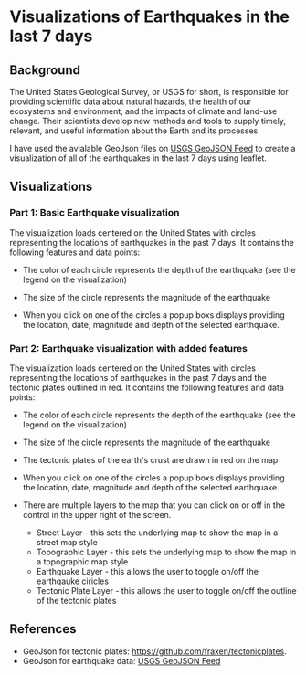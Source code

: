 # Visualizations of Earthquakes in the last 7 days

## Background

The United States Geological Survey, or USGS for short, is responsible for providing scientific data about natural hazards, the health of our ecosystems and environment, and the impacts of climate and land-use change. Their scientists develop new methods and tools to supply timely, relevant, and useful information about the Earth and its processes. 

I have used the avialable GeoJson files on [USGS GeoJSON Feed](http://earthquake.usgs.gov/earthquakes/feed/v1.0/geojson.php) to create a visualization of all of the earthquakes in the last 7 days using leaflet.


## Visualizations

### Part 1: Basic Earthquake visualization
The visualization loads centered on the United States with circles representing the locations of earthquakes in the past 7 days.  It contains the following features and data points:

* The color of each circle represents the depth of the earthquake (see the legend on the visualization)

* The size of the circle represents the magnitude of the earthquake

* When you click on one of the circles a popup boxs displays providing the location, date, magnitude and depth of the selected earthquake.


### Part 2: Earthquake visualization with added features
The visualization loads centered on the United States with circles representing the locations of earthquakes in the past 7 days and the tectonic plates outlined in red.  It contains the following features and data points:

* The color of each circle represents the depth of the earthquake (see the legend on the visualization)

* The size of the circle represents the magnitude of the earthquake

* The tectonic plates of the earth's crust are drawn in red on the map

* When you click on one of the circles a popup boxs displays providing the location, date, magnitude and depth of the selected earthquake.

* There are multiple layers to the map that you can click on or off in the control in the upper right of the screen.

    *  Street Layer - this sets the underlying map to show the map in a street map style
    *  Topographic Layer - this sets the underlying map to show the map in a topographic map style
     *  Earthquake Layer - this allows the user to toggle on/off the earthqauke ciricles
    *  Tectonic Plate Layer - this allows the user to toggle on/off the outline of the tectonic plates


## References
* GeoJson for tectonic plates:  <https://github.com/fraxen/tectonicplates>.
* GeoJson for earthquake data: [USGS GeoJSON Feed](http://earthquake.usgs.gov/earthquakes/feed/v1.0/geojson.php) 
